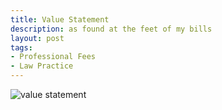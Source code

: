 ```yaml
---
title: Value Statement
description: as found at the feet of my bills
layout: post
tags:
- Professional Fees
- Law Practice
---
```

![value statement]({{site.url}}/images/value-statement.png)
